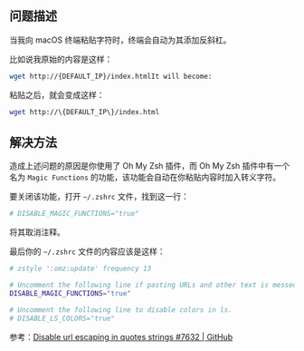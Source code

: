 ## 问题描述

当我向 macOS 终端粘贴字符时，终端会自动为其添加反斜杠。

比如说我原始的内容是这样：

```sh
wget http://{DEFAULT_IP}/index.htmlIt will become:
```

粘贴之后，就会变成这样：

```sh
wget http://\{DEFAULT_IP\}/index.html
```

## 解决方法

造成上述问题的原因是你使用了 Oh My Zsh 插件，而 Oh My Zsh 插件中有一个名为 `Magic Functions` 的功能，该功能会自动在你粘贴内容时加入转义字符。

要关闭该功能，打开 `~/.zshrc` 文件，找到这一行：

```sh
# DISABLE_MAGIC_FUNCTIONS="true"
```

将其取消注释。

最后你的 `~/.zshrc` 文件的内容应该是这样：

```sh
# zstyle ':omz:update' frequency 13

# Uncomment the following line if pasting URLs and other text is messed up.
DISABLE_MAGIC_FUNCTIONS="true"

# Uncomment the following line to disable colors in ls.
# DISABLE_LS_COLORS="true"
```

参考：[Disable url escaping in quotes strings #7632 | GitHub](https://github.com/ohmyzsh/ohmyzsh/issues/7632)